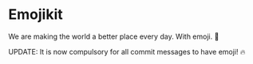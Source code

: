 # Emojikit

We are making the world a better place every day. With emoji. :punch:

UPDATE: It is now compulsory for all commit messages to have emoji! :fire: